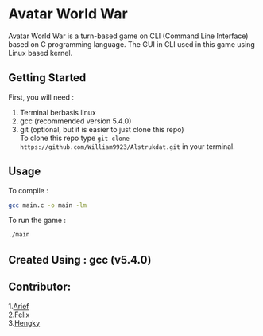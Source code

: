 # Avatar World War
Avatar World War is a turn-based game on CLI (Command Line Interface) based on C programming language.
The GUI in CLI used in this game using Linux based kernel.

## Getting Started
First, you will need :
1. Terminal berbasis linux
2. gcc (recommended version 5.4.0)
3. git (optional, but it is easier to just clone this repo)<br>
To clone this repo type ```git clone https://github.com/William9923/Alstrukdat.git``` in your terminal.

## Usage
To compile :
```bash
gcc main.c -o main -lm
```
To run the game :
```bash
./main
```
## Created Using : gcc (v5.4.0)

## Contributor:
1.[Arief](https://github.com/ariefdarmawant)<br>
2.[Felix](https://github.com/felixsetiawan)<br>
3.[Hengky](https://github.com/hengkysuryaa)
